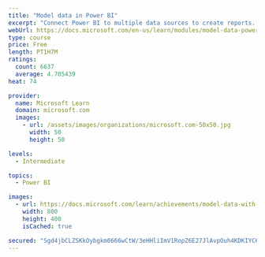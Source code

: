 ```yaml
---
title: "Model data in Power BI"
excerpt: "Connect Power BI to multiple data sources to create reports. Define the relationship between your data sources."
webUrl: https://docs.microsoft.com/en-us/learn/modules/model-data-power-bi/
type: course
price: Free
length: PT1H7M
ratings:
  count: 6637
  average: 4.705439
heat: 74

provider:
  name: Microsoft Learn
  domain: microsoft.com
  images:
    - url: /assets/images/organizations/microsoft.com-50x50.jpg
      width: 50
      height: 50

levels:
  - Intermediate

topics:
  - Power BI

images:
  - url: https://docs.microsoft.com/learn/achievements/model-data-with-power-bi-desktop-social.png
    width: 800
    height: 400
    isCached: true

secured: "Sgd4jbCLZSKkOybgkm0666wCtW/3eHHliImV1RopZ6E27JlAvpOuh4KDKIYC6cVgYnPdMig4KsBYS84ygXuDJSAAUd2zCO3dliptdWAn6UNPjIOnefUjSq9DAEk/S6HYTABE8yAvgxfC4WgUtNO684Gtppbl8e4MXoHlviKllW68w+ZnxdIlRydJEwslf1l5qDixZi9/dQ4ZL2tqbw2Ig7Bwzt/jlR58faG6S4HWFrl9eQlcxw8sDyYYVrEI23BWb+gFgyQoigzGG+xZmPk2GBptFDwpaP6TXRvGV0VKfDA8YjPZTJmapUGN1Ll91eaQ30Kh3u6LSF8ohpo2u4OfGn/udd+eQklKgb5GOUEmxWHwcxmWjAkkyJT8VB73xmxhoZ5K38zacl8yW/j6F5afDkWtq1uIenTf+2wvlYbGRaQ=;JkFB23AMP3mSFas6XoVOlg=="
---
```


